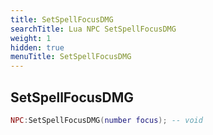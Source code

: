 ```yaml
---
title: SetSpellFocusDMG
searchTitle: Lua NPC SetSpellFocusDMG
weight: 1
hidden: true
menuTitle: SetSpellFocusDMG
---
```

## SetSpellFocusDMG
```lua
NPC:SetSpellFocusDMG(number focus); -- void
```